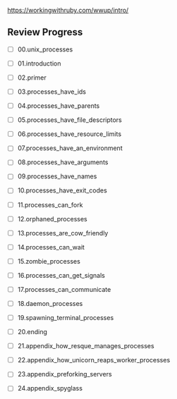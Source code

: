 https://workingwithruby.com/wwup/intro/

## Review Progress

- [ ] 00.unix_processes
- [ ] 01.introduction
- [ ] 02.primer
- [ ] 03.processes_have_ids
- [ ] 04.processes_have_parents
- [ ] 05.processes_have_file_descriptors
- [ ] 06.processes_have_resource_limits
- [ ] 07.processes_have_an_environment
- [ ] 08.processes_have_arguments
- [ ] 09.processes_have_names
- [ ] 10.processes_have_exit_codes
- [ ] 11.processes_can_fork
- [ ] 12.orphaned_processes
- [ ] 13.processes_are_cow_friendly
- [ ] 14.processes_can_wait
- [ ] 15.zombie_processes
- [ ] 16.processes_can_get_signals
- [ ] 17.processes_can_communicate
- [ ] 18.daemon_processes
- [ ] 19.spawning_terminal_processes
- [ ] 20.ending
- [ ] 21.appendix_how_resque_manages_processes
- [ ] 22.appendix_how_unicorn_reaps_worker_processes
- [ ] 23.appendix_preforking_servers
- [ ] 24.appendix_spyglass

